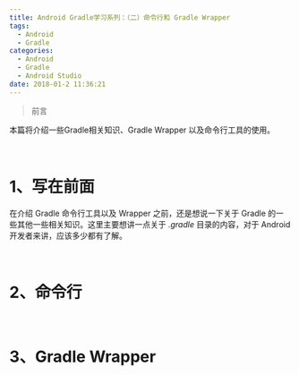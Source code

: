 ```yaml
---
title: Android Gradle学习系列：（二）命令行和 Gradle Wrapper
tags:
  - Android
  - Gradle
categories:
  - Android
  - Gradle
  - Android Studio
date: 2018-01-2 11:36:21
---
```


>前言

本篇将介绍一些Gradle相关知识、Gradle Wrapper 以及命令行工具的使用。
<!--- more --->
<br/>



# 1、写在前面

在介绍 Gradle 命令行工具以及 Wrapper 之前，还是想说一下关于 Gradle 的一些其他一些相关知识。这里主要想讲一点关于 *.gradle* 目录的内容，对于 Android 开发者来讲，应该多少都有了解。



<br/>

# 2、命令行



<br>

# 3、Gradle Wrapper



